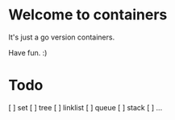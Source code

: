 # Welcome to containers

It's just a go version containers.

Have fun.
:)

# Todo

[ ] set
[ ] tree
[ ] linklist
[ ] queue
[ ] stack
[ ] ...